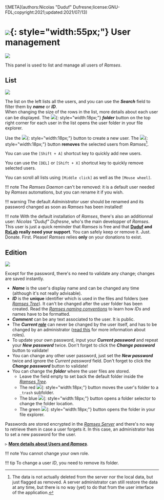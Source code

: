 ![META](authors:Nicolas "Duduf" Dufresne;license:GNU-FDL;copyright:2021;updated:2021/07/13)

# ![](/img/icons/users_bl.svg){: style="width:55px;"} User management

![](/img/client/user_management.png)

This panel is used to list and manage all users of *Ramses*.

## List

![](/img/client/userlist.png)

The list on the left lists all the users, and you can use the ***Search*** field to filter them by ***name*** or ***ID***.  
When changing the size of the rows in the list, more details about each user can be displayed. The ![](/img/icons/explore.svg){: style="width:18px;"} ***folder*** button on the top right corner for each user in the list opens the user folder in your file explorer.

Use the ![](/img/icons/add_sl.svg){: style="width:18px;"} button to create a new user. The ![](/img/icons/remove_sl.svg){: style="width:18px;"} button **removes** the selected users from *Ramses*[^1].

You can use the `[Shift + A]` shortcut key to quickly add new users.

You can use the `[DEL]` or `[Shift + X]` shortcut key to quickly remove selected users.

You can scroll all lists using `[Middle click]` as well as the `[Mouse wheel]`.

!!! note
    The *Ramses Daemon* can't be removed: it is a default user needed by *Ramses* automations, but you can rename it if you wish.

!!! warning
    The default *Administrator* user should be renamed and its password changed as soon as *Ramses* has been installed!

!!! note
    With the default installation of *Ramses*, there's also an additionnal user: *Nicolas "Duduf" Dufresne*, who's the main developper of *Ramses*. This user is just a quick reminder that *Ramses* is free and that **[Duduf](https://patreon.com/duduf) and [RxLab](http://donate.rxlab.info) really need your support**. You can safely keep or remove it. Just. Donate. First. Please! *Ramses* relies **only** on your donations to exist.

## Edition

![](/img/client/useredition.png)

Except for the password, there's no need to validate any change; changes are saved instantly.

- ***Name*** is the user's display name and can be changed any time (although it's not really advisable).
- ***ID*** is the **unique** identifier which is used in the files and folders (see [*Ramses Tree*](../files/index.md)). It can't be changed after the user folder has been created. Read the [*Ramses naming conventions*](../files/naming.md) to learn how *IDs* and names have to be formatted.
- ***Comment*** can be any text associated to the user. It is public.
- The ***Current [role](../../pipeline/administration.md)*** can never be changed by the user itself, and has to be changed by an administrator ([read this](../../pipeline/administration.md) for more information about roles).
- To update your own password, input your ***Current password*** and repeat your ***New password*** twice. Don't forget to click the ***Change password*** button to validate!
- You can change any other user password, just set the ***New password*** twice and ignore the *Current password* field. Don't forget to click the ***Change password*** button to validate!
- You can change the ***folder*** where the user files are stored.
    - Leave the field empty to set back the default folder inside the [*Ramses Tree*](../files/index.md).
    - The red ![](/img/icons/remove_sl.svg){: style="width:18px;"} button moves the user's folder to a `_trash` subfolder.
    - The blue ![](/img/icons/set-folder_sl.svg){: style="width:18px;"} button opens a folder selector to change the folder location.
    - The green ![](/img/icons/go-to-explore-reveal-folder_sl.svg){: style="width:18px;"} button opens the folder in your file explorer.

Passwords are stored encrypted in the [*Ramses Server*](../server/index.md) and there's no way to retrieve them in case a user forgets it. In this case, an administrator has to set a new password for the user.

▹ **[More details about Users and *Ramses*](../../pipeline/administration.md)**.

!!! note
    You cannot change your own role.

!!! tip
    To change a user *ID*, you need to remove its folder.

[^1]:
    The data is not actually deleted from the server nor the local data, but just flagged as removed. A server administrator can still restore the data at any time, but there is no way (yet) to do that from the user interface of the application.